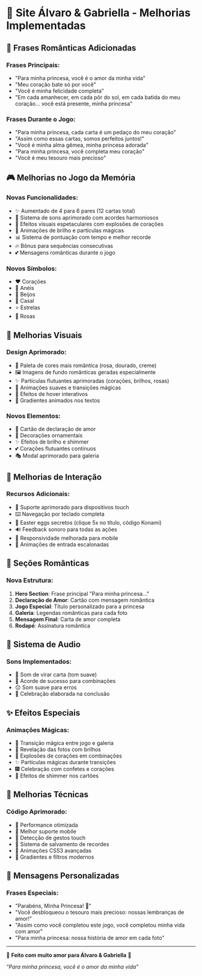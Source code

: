 # 💖 Site Álvaro & Gabriella - Melhorias Implementadas

## 🌹 Frases Românticas Adicionadas

### Frases Principais:
- "Para minha princesa, você é o amor da minha vida"
- "Meu coração bate só por você"
- "Você é minha felicidade completa"
- "Em cada amanhecer, em cada pôr do sol, em cada batida do meu coração... você está presente, minha princesa"

### Frases Durante o Jogo:
- "Para minha princesa, cada carta é um pedaço do meu coração"
- "Assim como essas cartas, somos perfeitos juntos!"
- "Você é minha alma gêmea, minha princesa adorada"
- "Para minha princesa, você completa meu coração"
- "Você é meu tesouro mais precioso"

## 🎮 Melhorias no Jogo da Memória

### Novas Funcionalidades:
- ✨ Aumentado de 4 para 6 pares (12 cartas total)
- 🎵 Sistema de sons aprimorado com acordes harmoniosos
- 💫 Efeitos visuais espetaculares com explosões de corações
- 🌟 Animações de brilho e partículas mágicas
- 📊 Sistema de pontuação com tempo e melhor recorde
- 🔥 Bônus para sequências consecutivas
- 💕 Mensagens românticas durante o jogo

### Novos Símbolos:
- ❤️ Corações
- 💍 Anéis
- 💋 Beijos
- 👫 Casal
- ⭐ Estrelas
- 🌹 Rosas

## 🎨 Melhorias Visuais

### Design Aprimorado:
- 🌈 Paleta de cores mais romântica (rosa, dourado, creme)
- 🖼️ Imagens de fundo românticas geradas especialmente
- ✨ Partículas flutuantes aprimoradas (corações, brilhos, rosas)
- 💫 Animações suaves e transições mágicas
- 🌸 Efeitos de hover interativos
- 💖 Gradientes animados nos textos

### Novos Elementos:
- 💝 Cartão de declaração de amor
- 🌹 Decorações ornamentais
- ✨ Efeitos de brilho e shimmer
- 💕 Corações flutuantes contínuos
- 🎭 Modal aprimorado para galeria

## 📱 Melhorias de Interação

### Recursos Adicionais:
- 🎯 Suporte aprimorado para dispositivos touch
- ⌨️ Navegação por teclado completa
- 🎪 Easter eggs secretos (clique 5x no título, código Konami)
- 🔊 Feedback sonoro para todas as ações
- 📱 Responsividade melhorada para mobile
- 🎨 Animações de entrada escalonadas

## 💌 Seções Românticas

### Nova Estrutura:
1. **Hero Section**: Frase principal "Para minha princesa..."
2. **Declaração de Amor**: Cartão com mensagem romântica
3. **Jogo Especial**: Título personalizado para a princesa
4. **Galeria**: Legendas românticas para cada foto
5. **Mensagem Final**: Carta de amor completa
6. **Rodapé**: Assinatura romântica

## 🎵 Sistema de Audio

### Sons Implementados:
- 🎼 Som de virar carta (tom suave)
- 🎉 Acorde de sucesso para combinações
- 😔 Som suave para erros
- 🎊 Celebração elaborada na conclusão

## ✨ Efeitos Especiais

### Animações Mágicas:
- 💫 Transição mágica entre jogo e galeria
- 🌟 Revelação das fotos com brilhos
- 💖 Explosões de corações em combinações
- ✨ Partículas mágicas durante transições
- 🎆 Celebração com confetes e corações
- 🌈 Efeitos de shimmer nos cartões

## 📝 Melhorias Técnicas

### Código Aprimorado:
- 🚀 Performance otimizada
- 📱 Melhor suporte mobile
- 🎯 Detecção de gestos touch
- 💾 Sistema de salvamento de recordes
- 🔄 Animações CSS3 avançadas
- 🎨 Gradientes e filtros modernos

## 💝 Mensagens Personalizadas

### Frases Especiais:
- "Parabéns, Minha Princesa! 🎉"
- "Você desbloqueou o tesouro mais precioso: nossas lembranças de amor!"
- "Assim como você completou este jogo, você completou minha vida com amor"
- "Para minha princesa: nossa história de amor em cada foto"

---

💖 **Feito com muito amor para Álvaro & Gabriella** 💖

*"Para minha princesa, você é o amor da minha vida"*

